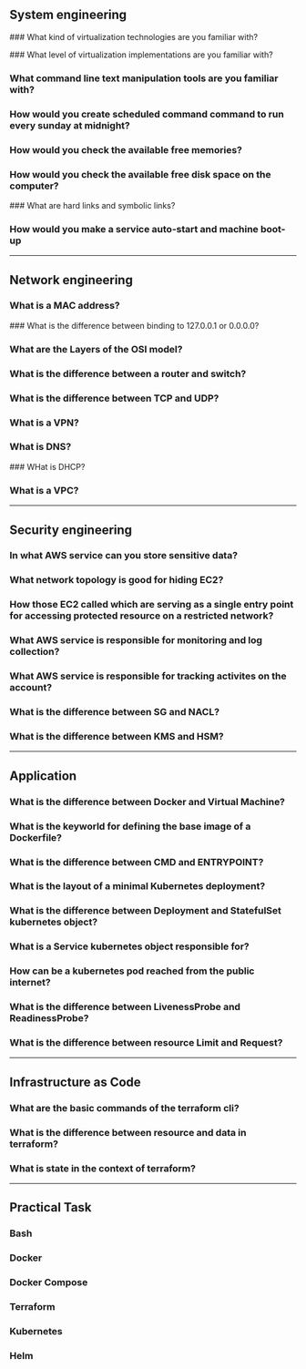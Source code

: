 ## System engineering

### What kind of virtualization technologies are you familiar with?

### What level of virtualization implementations are you familiar with?

### What command line text manipulation tools are you familiar with?

### How would you create scheduled command command to run every sunday at midnight?

### How would you check the available free memories?

### How would you check the available free disk space on the computer?

### What are hard links and symbolic links?

### How would you make a service auto-start and machine boot-up

---

## Network engineering

### What is a MAC address?

### What is the difference between binding to 127.0.0.1 or 0.0.0.0?

### What are the Layers of the OSI model?

### What is the difference between a router and switch?

### What is the difference between TCP and UDP?

### What is a VPN?

### What is DNS?

### WHat is DHCP?

### What is a VPC?

---

## Security engineering

### In what AWS service can you store sensitive data?

### What network topology is good for hiding EC2?

### How those EC2 called which are serving as a single entry point for accessing protected resource on a restricted network?

### What AWS service is responsible for monitoring and log collection?

### What AWS service is responsible for tracking activites on the account?

### What is the difference between SG and NACL?

### What is the difference between KMS and HSM?

---

## Application

### What is the difference between Docker and Virtual Machine?

### What is the keyworld for defining the base image of a Dockerfile?

### What is the difference between CMD and ENTRYPOINT?

### What is the layout of a minimal Kubernetes deployment?

### What is the difference between Deployment and StatefulSet kubernetes object?

### What is a Service kubernetes object responsible for?

### How can be a kubernetes pod reached from the public internet?

### What is the difference between LivenessProbe and ReadinessProbe?

### What is the difference between resource Limit and Request?

---

## Infrastructure as Code

### What are the basic commands of the terraform cli?

### What is the difference between resource and data in terraform?

### What is state in the context of terraform?

---

## Practical Task

### Bash

### Docker

### Docker Compose

### Terraform

### Kubernetes

### Helm
